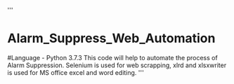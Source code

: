 '''
# Alarm_Suppress_Web_Automation
#Language - Python 3.7.3  This code will help to automate the process of Alarm Suppression.
Selenium is used for web scrapping, xlrd and xlsxwriter is used for MS office excel and word editing.
'''
